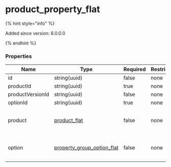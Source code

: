 
# product_property_flat

{% hint style="info" %}

Added since version: 6.0.0.0

{% endhint %}

### Properties

|Name|Type|Required|Restrictions|Description|
|---|---|---|---|---|
|id|string(uuid)|false|none|none|
|productId|string(uuid)|true|none|none|
|productVersionId|string(uuid)|false|none|none|
|optionId|string(uuid)|true|none|none|
|product|[product_flat](/schema/product_flat.md)|false|none|Added since version: 6.0.0.0|
|option|[property_group_option_flat](/schema/property_group_option_flat.md)|false|none|Added since version: 6.0.0.0|
